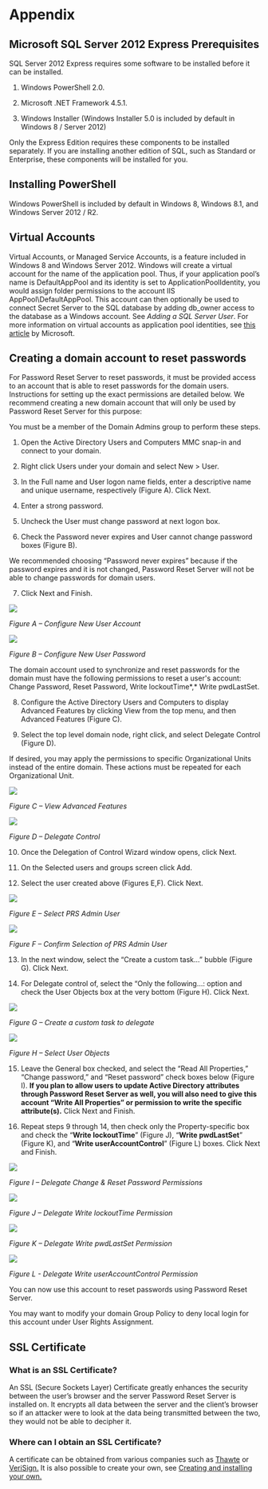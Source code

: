 [title]: # (Appendix)
[tags]: # (appendix)
[priority]: # (50)

# Appendix

## Microsoft SQL Server 2012 Express Prerequisites

SQL Server 2012 Express requires some software to be installed before it can be installed.

1. Windows PowerShell 2.0.

2. Microsoft .NET Framework 4.5.1.

3. Windows Installer (Windows Installer 5.0 is included by default in Windows 8 / Server 2012)

Only the Express Edition requires these components to be installed separately. If you are installing another edition of SQL, such as Standard or Enterprise, these components will be installed for you.

## Installing PowerShell

Windows PowerShell is included by default in Windows 8, Windows 8.1, and Windows Server 2012 / R2.

## Virtual Accounts

Virtual Accounts, or Managed Service Accounts, is a feature included in Windows 8 and Windows Server 2012. Windows will create a virtual account for the name of the application pool. Thus, if your application pool’s name is DefaultAppPool and its identity is set to ApplicationPoolIdentity, you would assign folder permissions to the account IIS AppPool\\DefaultAppPool. This account can then optionally be used to connect Secret Server to the SQL database by adding db_owner access to the database as a Windows account. See *Adding a SQL Server User*. For more information on virtual accounts as application pool identities, see [this article](http://www.iis.net/learn/manage/configuring-security/application-pool-identities) by Microsoft.

## Creating a domain account to reset passwords

For Password Reset Server to reset passwords, it must be provided access to an account that is able to reset passwords for the domain users. Instructions for setting up the exact permissions are detailed below. We recommend creating a new domain account that will only be used by Password Reset Server for this purpose:

You must be a member of the Domain Admins group to perform these steps.

1. Open the Active Directory Users and Computers MMC snap-in and connect to your domain.

2. Right click Users under your domain and select New \> User.

3. In the Full name and User logon name fields, enter a descriptive name and unique username, respectively (Figure A). Click Next.

4. Enter a strong password.

5. Uncheck the User must change password at next logon box.

6. Check the Password never expires and User cannot change password boxes (Figure B).

We recommended choosing “Password never expires” because if the password expires and it is not changed, Password Reset Server will not be able to change passwords for domain users.

7. Click Next and Finish.

![](images/appendix-1.png)

*Figure A – Configure New User Account*

![](images/appendix-2.png)

*Figure B – Configure New User Password*

The domain account used to synchronize and reset passwords for the domain must have the following permissions to reset a user's account: Change Password, Reset Password, Write lockoutTime*,* Write pwdLastSet.

8. Configure the Active Directory Users and Computers to display Advanced Features by clicking View from the top menu, and then Advanced Features (Figure C).

9. Select the top level domain node, right click, and select Delegate Control (Figure D).

If desired, you may apply the permissions to specific Organizational Units instead of the entire domain. These actions must be repeated for each Organizational Unit.

![](images/appendix-3.png)

*Figure C – View Advanced Features*

![](images/appendix-4.png)

*Figure D – Delegate Control*

10. Once the Delegation of Control Wizard window opens, click Next.

11. On the Selected users and groups screen click Add.

12. Select the user created above (Figures E,F). Click Next.

![](images/appendix-5.png)

*Figure E – Select PRS Admin User*

![](images/appendix-6.png)

*Figure F – Confirm Selection of PRS Admin User*

13. In the next window, select the “Create a custom task…” bubble (Figure G). Click Next.

14. For Delegate control of, select the “Only the following…: option and check the User Objects box at the very bottom (Figure H). Click Next.

![](images/appendix-7.png)

*Figure G – Create a custom task to delegate*

![](images/appendix-8.png)

*Figure H – Select User Objects*

15. Leave the General box checked, and select the “Read All Properties,” “Change password,” and “Reset password” check boxes below (Figure I). **If you plan to allow users to update Active Directory attributes through Password Reset Server as well, you will also need to give this account “Write All Properties” or permission to write the specific attribute(s).** Click Next and Finish.

16. Repeat steps 9 through 14, then check only the Property-specific box and check the “**Write lockoutTime**” (Figure J), “**Write pwdLastSet**” (Figure K), and “**Write userAccountControl**” (Figure L) boxes. Click Next and Finish.

![](images/appendix-9.png)

*Figure I – Delegate Change & Reset Password Permissions*

![](images/appendix-10.png)

*Figure J – Delegate Write lockoutTime Permission*

![](images/appendix-11.png)

*Figure K – Delegate Write pwdLastSet Permission*

![](images/appendix-12.png)

*Figure L - Delegate Write userAccountControl Permission*

You can now use this account to reset passwords using Password Reset Server.

You may want to modify your domain Group Policy to deny local login for this account under User Rights Assignment.

## SSL Certificate

### What is an SSL Certificate?

An SSL (Secure Sockets Layer) Certificate greatly enhances the security between the user’s browser and the server Password Reset Server is installed on. It encrypts all data between the server and the client’s browser so if an attacker were to look at the data being transmitted between the two, they would not be able to decipher it.

### Where can I obtain an SSL Certificate?

A certificate can be obtained from various companies such as [Thawte](http://www.thawte.com/) or [VeriSign.](http://www.verisign.com/) It is also possible to create your own, see [Creating and installing your own.](https://updates.thycotic.net/link.ashx?SSSelfSignedCertificate)